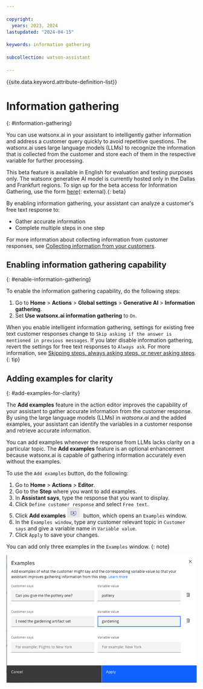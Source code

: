 ```yaml
---

copyright:
  years: 2023, 2024
lastupdated: "2024-04-15"

keywords: information gathering

subcollection: watson-assistant

---
```


{{site.data.keyword.attribute-definition-list}}

# Information gathering
{: #information-gathering}

You can use watsonx.ai in your assistant to intelligently gather information and address a customer query quickly to avoid repetitive questions. The watsonx.ai uses large language models (LLMs) to recognize the information that is collected from the customer and store each of them in the respective variable for further processing.

This beta feature is available in English for evaluation and testing purposes only. The watsonx generative AI model is currently hosted only in the Dallas and Frankfurt regions. To sign up for the beta access for Information Gathering, use the form [here](https://forms.monday.com/forms/5d57f5429e099cfe24462c277efdd058?r=use1){: external}.{: beta}

By enabling information gathering, your assistant can analyze a customer's free text response to:
- Gather accurate information
- Complete multiple steps in one step

For more information about collecting information from customer responses, see [Collecting information from your customers](/docs/watson-assistant?topic=watson-assistant-collect-info).

## Enabling information gathering capability
{: #enable-information-gathering}

To enable the information gathering capability, do the following steps:

1. Go to **Home** > **Actions** > **Global settings** > **Generative AI** > **Information gathering**.
1. Set **Use watsonx.ai information gathering** to `On`.

When you enable intelligent information gathering, settings for existing free text customer responses change to `Skip asking if the answer is mentioned in previous messages`. If you later disable information gathering, revert the settings for free text responses to `Always ask`. For more information, see [Skipping steps, always asking steps, or never asking steps](/docs/watson-assistant?topic=watson-assistant-collect-info#collect-info-skip-step).{: tip}

## Adding examples for clarity
{: #add-examples-for-clarity}

The **Add examples** feature in the action editor improves the capability of your assistant to gather accurate information from the customer response. By using the large language models (LLMs) in *watsonx.ai* and the added examples, your assistant can identify the variables in a customer response and retrieve accurate information. 

You can add examples whenever the response from LLMs lacks clarity on a particular topic. The **Add examples** feature is an optional enhancement because watsonx.ai is capable of gathering information accurately even without the examples.

To use the `Add examples` button, do the following:

1. Go to **Home** > **Actions** > **Editor**. 
1. Go to the **Step** where you want to add examples.
1. In **Assistant says**, type the response that you want to display.
1. Click `Define customer response` and select `Free text`.
1. Click **Add examples** <img src="images/add-example-icon.png" alt="add example button" width="8%" height="8%"> button, which opens an `Examples` window.
1. In the `Examples window`, type any customer relevant topic in `Customer says` and give a variable name in `Variable value`.
1. Click `Apply` to save your changes. 

You can add only three examples in the `Examples` window. {: note}

   ![Add examples](images/add-example-dialog.png) 

